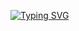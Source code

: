 
[![Typing SVG](https://readme-typing-svg.demolab.com?font=Fira+Code&pause=1000&background=FF4F8C00&center=true&vCenter=true&width=435&lines=Hi+there!+I'm+miguelfdez03;Welcome+to+my+github)](https://git.io/typing-svg)
<!--
**miguelfdez03/miguelfdez03** is a ✨ _special_ ✨ repository because its `README.md` (this file) appears on your GitHub profile.

Here are some ideas to get you started:

- 🔭 I’m currently working on ...
- 🌱 I’m currently learning ...
- 👯 I’m looking to collaborate on ...
- 🤔 I’m looking for help with ...
- 💬 Ask me about ...
- 📫 How to reach me: ...
- 😄 Pronouns: ...
- ⚡ Fun fact: ...
-->
